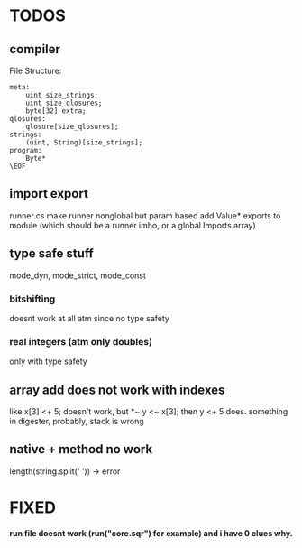# TODOS

## compiler

File Structure:
```
meta:
	uint size_strings;
	uint size_qlosures;
	byte[32] extra;
qlosures:
	qlosure[size_qlosures];
strings:
	(uint, String)[size_strings];
program:
	Byte*
\EOF
```

## import export
runner.cs make runner nonglobal but param based
add Value* exports to module (which should be a runner imho, or a global Imports array)

## type safe stuff
mode_dyn, mode_strict, mode_const

### bitshifting
doesnt work at all atm since no type safety

### real integers (atm only doubles)
only with type safety

## array add does not work with indexes
like x[3] <+ 5; doesn't work, but *~ y <~ x[3]; then y <+ 5 does. something in digester, probably, stack is wrong

## native + method no work
length(string.split(' ')) -> error

# FIXED
#### run file doesnt work (run("core.sqr") for example) and i have 0 clues why.